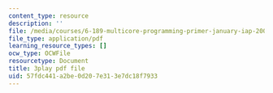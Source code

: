 ```yaml
---
content_type: resource
description: ''
file: /media/courses/6-189-multicore-programming-primer-january-iap-2007/57fdc441a2be0d207e313e7dc18f7933_0a1EYZLXQRM.pdf
file_type: application/pdf
learning_resource_types: []
ocw_type: OCWFile
resourcetype: Document
title: 3play pdf file
uid: 57fdc441-a2be-0d20-7e31-3e7dc18f7933
---
```

